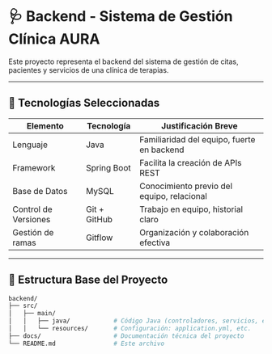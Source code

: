 # 🩺 Backend - Sistema de Gestión Clínica AURA
Este proyecto representa el backend del sistema de gestión de citas, pacientes y servicios de una clínica de terapias.

---

## 📌 Tecnologías Seleccionadas

| Elemento          | Tecnología         | Justificación Breve |
|-------------------|--------------------|----------------------|
| Lenguaje          | Java               | Familiaridad del equipo, fuerte en backend |
| Framework         | Spring Boot        | Facilita la creación de APIs REST |
| Base de Datos     | MySQL              | Conocimiento previo del equipo, relacional |
| Control de Versiones | Git + GitHub    | Trabajo en equipo, historial claro |
| Gestión de ramas  | Gitflow            | Organización y colaboración efectiva |

---

## 🧱 Estructura Base del Proyecto

```bash
backend/
├── src/
│   ├── main/
│   │   ├── java/            # Código Java (controladores, servicios, etc.)
│   │   └── resources/       # Configuración: application.yml, etc.
├── docs/                    # Documentación técnica del proyecto
└── README.md                # Este archivo

